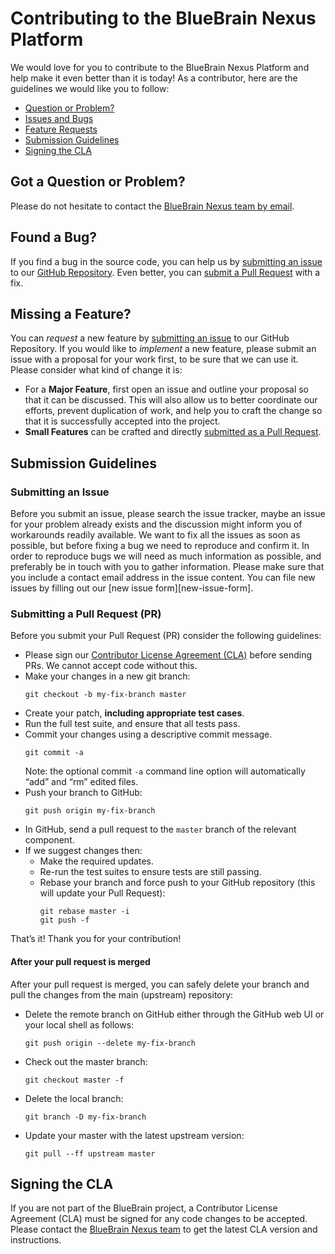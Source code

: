 # Contributing to the BlueBrain Nexus Platform
We would love for you to contribute to the BlueBrain Nexus Platform and help make it even better than it is
today! As a contributor, here are the guidelines we would like you to follow:
 - [Question or Problem?](#question)
 - [Issues and Bugs](#issue)
 - [Feature Requests](#feature)
 - [Submission Guidelines](#submit)
 - [Signing the CLA](#cla)
## <a name="question"></a> Got a Question or Problem?
Please do not hesitate to contact the [BlueBrain Nexus team by email][nexus-team-email].
## <a name="issue"></a> Found a Bug?
If you find a bug in the source code, you can help us by
[submitting an issue](#submit-issue) to our [GitHub Repository][github]. Even better, you can
[submit a Pull Request](#submit-pr) with a fix.
## <a name="feature"></a> Missing a Feature?
You can *request* a new feature by [submitting an issue](#submit-issue) to our GitHub
Repository. If you would like to *implement* a new feature, please submit an issue with
a proposal for your work first, to be sure that we can use it.
Please consider what kind of change it is:
* For a **Major Feature**, first open an issue and outline your proposal so that it can be
discussed. This will also allow us to better coordinate our efforts, prevent duplication of work,
and help you to craft the change so that it is successfully accepted into the project.
* **Small Features** can be crafted and directly [submitted as a Pull Request](#submit-pr).
## <a name="submit"></a> Submission Guidelines
### <a name="submit-issue"></a> Submitting an Issue
Before you submit an issue, please search the issue tracker, maybe an issue for your problem already
exists and the discussion might inform you of workarounds readily available.
We want to fix all the issues as soon as possible, but before fixing a bug we need to reproduce and
confirm it. In order to reproduce bugs we will need as much information as possible, and preferably
be in touch with you to gather information. Please make sure that you include a contact email address
in the issue content.
You can file new issues by filling out our [new issue form][new-issue-form].
### <a name="submit-pr"></a> Submitting a Pull Request (PR)
Before you submit your Pull Request (PR) consider the following guidelines:
* Please sign our [Contributor License Agreement (CLA)](#cla) before sending PRs.
  We cannot accept code without this.
* Make your changes in a new git branch:
     ```shell
     git checkout -b my-fix-branch master
     ```
* Create your patch, **including appropriate test cases**.
* Run the full test suite, and ensure that all tests pass.
* Commit your changes using a descriptive commit message.
     ```shell
     git commit -a
     ```
  Note: the optional commit `-a` command line option will automatically “add” and “rm” edited files.
* Push your branch to GitHub:
    ```shell
    git push origin my-fix-branch
    ```
* In GitHub, send a pull request to the `master` branch of the relevant component.
* If we suggest changes then:
  * Make the required updates.
  * Re-run the test suites to ensure tests are still passing.
  * Rebase your branch and force push to your GitHub repository (this will update your Pull Request):
    ```shell
    git rebase master -i
    git push -f
    ```
That’s it! Thank you for your contribution!
#### After your pull request is merged
After your pull request is merged, you can safely delete your branch and pull the changes
from the main (upstream) repository:
* Delete the remote branch on GitHub either through the GitHub web UI or your local shell as follows:
    ```shell
    git push origin --delete my-fix-branch
    ```
* Check out the master branch:
    ```shell
    git checkout master -f
    ```
* Delete the local branch:
    ```shell
    git branch -D my-fix-branch
    ```
* Update your master with the latest upstream version:
    ```shell
    git pull --ff upstream master
    ```
## <a name="cla"></a> Signing the CLA
If you are not part of the BlueBrain project, a Contributor License Agreement (CLA) must be signed for any code changes to be accepted. Please contact the [BlueBrain Nexus team][nexus-team-email] to get the latest CLA version and instructions.

[nexus-team-email]: mailto:bbp-nexus-support@groupes.epfl.ch
[github]: https://github.com/bluebrain/nexus-registration-webapp